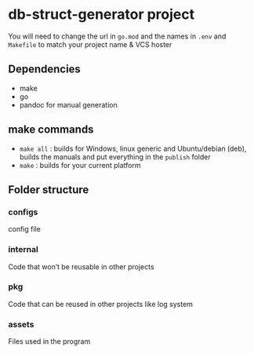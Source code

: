 # db-struct-generator project
You will need to change the url in `go.mod` and the names in `.env` and `Makefile` to match your project name & VCS hoster


## Dependencies
- make 
- go
- pandoc for manual generation

## make commands
- `make all` : builds for Windows, linux generic and Ubuntu/debian (deb), builds the manuals and put everything in the `publish` folder
- `make` : builds for your current platform


## Folder structure
### configs
config file
### internal
Code that won’t be reusable in other projects
### pkg 
Code that can be reused in other projects like log system
### assets
Files used in the program